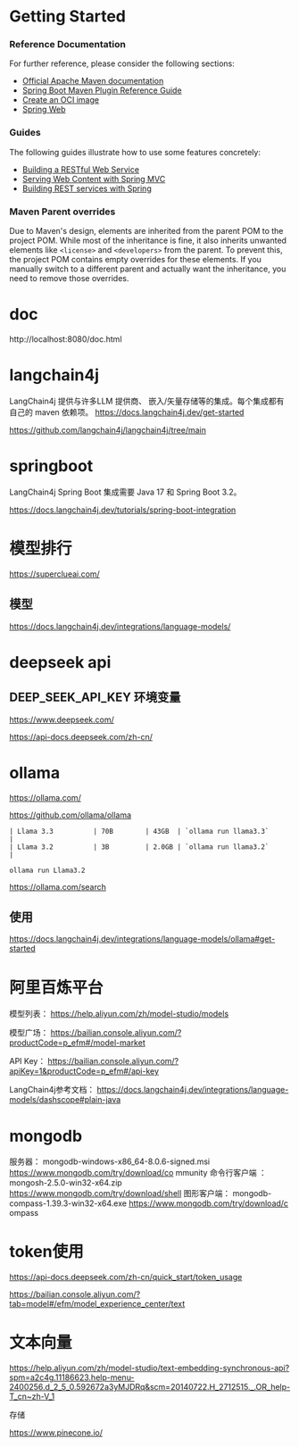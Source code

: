 # Getting Started

### Reference Documentation
For further reference, please consider the following sections:

* [Official Apache Maven documentation](https://maven.apache.org/guides/index.html)
* [Spring Boot Maven Plugin Reference Guide](https://docs.spring.io/spring-boot/3.4.5/maven-plugin)
* [Create an OCI image](https://docs.spring.io/spring-boot/3.4.5/maven-plugin/build-image.html)
* [Spring Web](https://docs.spring.io/spring-boot/3.4.5/reference/web/servlet.html)

### Guides
The following guides illustrate how to use some features concretely:

* [Building a RESTful Web Service](https://spring.io/guides/gs/rest-service/)
* [Serving Web Content with Spring MVC](https://spring.io/guides/gs/serving-web-content/)
* [Building REST services with Spring](https://spring.io/guides/tutorials/rest/)

### Maven Parent overrides

Due to Maven's design, elements are inherited from the parent POM to the project POM.
While most of the inheritance is fine, it also inherits unwanted elements like `<license>` and `<developers>` from the parent.
To prevent this, the project POM contains empty overrides for these elements.
If you manually switch to a different parent and actually want the inheritance, you need to remove those overrides.

# doc
http://localhost:8080/doc.html

# langchain4j

LangChain4j 提供与许多LLM 提供商、 嵌入/矢量存储等的集成。每个集成都有自己的 maven 依赖项。
https://docs.langchain4j.dev/get-started

https://github.com/langchain4j/langchain4j/tree/main


#  springboot 

LangChain4j Spring Boot 集成需要 Java 17 和 Spring Boot 3.2。

https://docs.langchain4j.dev/tutorials/spring-boot-integration

# 模型排行

https://superclueai.com/


## 模型 
https://docs.langchain4j.dev/integrations/language-models/



# deepseek api

## DEEP_SEEK_API_KEY 环境变量

https://www.deepseek.com/

https://api-docs.deepseek.com/zh-cn/

# ollama

https://ollama.com/

https://github.com/ollama/ollama


```
| Llama 3.3          | 70B        | 43GB  | `ollama run llama3.3`            |
| Llama 3.2          | 3B         | 2.0GB | `ollama run llama3.2`            |

ollama run Llama3.2 
```

https://ollama.com/search


## 使用

https://docs.langchain4j.dev/integrations/language-models/ollama#get-started


# 阿里百炼平台

模型列表：
https://help.aliyun.com/zh/model-studio/models

模型广场：
https://bailian.console.aliyun.com/?productCode=p_efm#/model-market

API Key：
https://bailian.console.aliyun.com/?apiKey=1&productCode=p_efm#/api-key

LangChain4j参考文档： https://docs.langchain4j.dev/integrations/language-models/dashscope#plain-java



# mongodb

服务器： mongodb-windows-x86_64-8.0.6-signed.msi https://www.mongodb.com/try/download/co
mmunity
命令行客户端 ： mongosh-2.5.0-win32-x64.zip https://www.mongodb.com/try/download/shell
图形客户端： mongodb-compass-1.39.3-win32-x64.exe https://www.mongodb.com/try/download/c
ompass


# token使用

https://api-docs.deepseek.com/zh-cn/quick_start/token_usage

https://bailian.console.aliyun.com/?tab=model#/efm/model_experience_center/text



# 文本向量

https://help.aliyun.com/zh/model-studio/text-embedding-synchronous-api?spm=a2c4g.11186623.help-menu-2400256.d_2_5_0.592672a3yMJDRq&scm=20140722.H_2712515._.OR_help-T_cn~zh-V_1

存储

https://www.pinecone.io/

